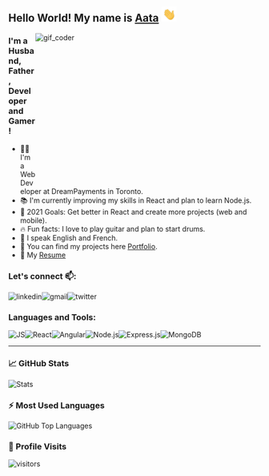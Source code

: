 ## Hello World! My name is [Aata][linkedin] <img align="bottom" alt="gif_waving" width="30px" src="https://github.com/Atalaa/gif_readme2/blob/main/waving2.gif?raw=true" /> 

<img align="right" alt="gif_coder" width="450" height="300" src="https://github.com/Atalaa/gif_readme/blob/main/coder.gif?raw=true" />

### I'm a Husband, Father, Developer and Gamer!
- 👨‍💻 I'm a Web Developer at DreamPayments in Toronto.
- 📚 I'm currently improving my skills in React and plan to learn Node.js.
- 🎯 2021 Goals: Get better in React and create more projects (web and mobile).
- 🔥 Fun facts: I love to play guitar and plan to start drums.
- 💬 I speak English and French.
- 📂 You can find my projects here [Portfolio][website].
- 💾 My <a href="https://atalaa.github.io/portfolio/static/media/Aata-allah_Rchidi_resume.eb27857c.pdf" target="_blank">Resume</a>



### Let's connect 📫:
[<img align="left" alt="linkedin" title="LinkedIn" src="https://img.shields.io/badge/LinkedIn-0072b1?style=flat&logo=linkedin&logoColor=fff" />][linkedin]
[<img align="left" alt="gmail" title="Gmail" src="https://img.shields.io/badge/Gmail-EA4335?style=flat&logo=gmail&logoColor=fff" />][mailto]
[<img align="left" alt="twitter" title="Twitter" src="https://img.shields.io/badge/Twitter-1DA1F2?style=flat&logo=twitter&logoColor=fff" />][twitter]

<br />

### Languages and Tools:
<p>
 <a href="https://developer.mozilla.org/en-US/docs/Web/JavaScript"><img align="left" alt="JS" title="javascript" src="https://img.shields.io/badge/JavaScript-F0DB4F?style=for-the-badge&logo=javascript&logoColor=F0DB4F&labelColor=000" /></a>
 <a href="https://reactjs.org/"><img align="left" alt="React" title="React" src="https://img.shields.io/badge/React-61DAFB?style=for-the-badge&logo=react&logoColor=fff&labelColor=000" /></a>
 <a href="https://angular.io/"><img align="left" alt="Angular" title="Angular" src="https://img.shields.io/badge/Angular-red?style=for-the-badge&logo=angular&logoColor=red&labelColor=FFFAF0" /></a>
 <a href="https://nodejs.org/en/"><img align="left" alt="Node.js" title="Node" src="https://img.shields.io/badge/Node-68a063?style=for-the-badge&logo=node.js&logoColor=68a063&labelColor=000" /></a>
 <a href="https://expressjs.com/"><img align="left" alt="Express.js" title="Express" src="https://img.shields.io/badge/Express-404D59?style=for-the-badge&logo=express&logoColor=fff&labelColor=000" /></a>
 <a href="https://www.mongodb.com/"><img align="left" alt="MongoDB" title="MongoDB" src="https://img.shields.io/badge/MongoDB-589636?style=for-the-badge&logo=mongodb&logoColor=589636&labelColor=000" /></a>
</p>

<br />

---

### 📈 GitHub Stats
<img align="top" alt="Stats" src="https://github-readme-stats-atalaa.vercel.app/api?username=Atalaa&show_icons=true&hide_border=true&hide=prs,contribs&theme=shades-of-purple" />

### ⚡ Most Used Languages
<img align="top" alt="GitHub Top Languages" src="https://github-readme-stats-atalaa.vercel.app/api/top-langs/?username=Atalaa&langs_count=5&layout=compact&theme=shades-of-purple" />

### 👀 Profile Visits
![visitors](https://visitor-badge.glitch.me/badge?page_id=atalaa.atalaa)


[website]: https://atalaa.github.io/portfolio/
[linkedin]: https://www.linkedin.com/in/aata-allah-rchidi/
[mailto]: mailto:atala.rchidi@gmail.com
[twitter]: https://twitter.com/AataRchidi
 
